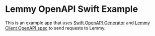 Lemmy OpenAPI Swift Example
===========================

This is an example app that uses [Swift OpenAPI Generator](https://github.com/apple/swift-openapi-generator) and [Lemmy Client OpenAPI spec](https://github.com/shadone/Lemmy-OpenAPI-Spec) to send requests to Lemmy.
